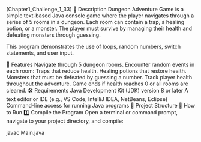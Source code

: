 (Chapter1_Challenge_1_33)
📘 Description
Dungeon Adventure Game is a simple text-based Java console game where the player navigates through a series of 5 rooms in a dungeon.
Each room can contain a trap, a healing potion, or a monster. The player must survive by managing their health and defeating monsters through guessing.

This program demonstrates the use of loops, random numbers, switch statements, and user input.

🧩 Features
Navigate through 5 dungeon rooms.
Encounter random events in each room:
Traps that reduce health.
Healing potions that restore health.
Monsters that must be defeated by guessing a number.
Track player health throughout the adventure.
Game ends if health reaches 0 or all rooms are cleared.
🛠️ Requirements
Java Development Kit (JDK) version 8 or later
A text editor or IDE (e.g., VS Code, IntelliJ IDEA, NetBeans, Eclipse)
Command-line access for running Java programs
📂 Project Structure
🚀 How to Run
1️⃣ Compile the Program
Open a terminal or command prompt, navigate to your project directory, and compile:

javac Main.java
